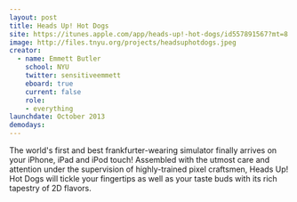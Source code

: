 ```yaml
---
layout: post
title: Heads Up! Hot Dogs
site: https://itunes.apple.com/app/heads-up!-hot-dogs/id557891567?mt=8
image: http://files.tnyu.org/projects/headsuphotdogs.jpeg
creator:
  - name: Emmett Butler
    school: NYU
    twitter: sensitiveemmett
    eboard: true
    current: false
    role:
    - everything
launchdate: October 2013
demodays:
---
```

The world's first and best frankfurter-wearing simulator finally arrives on your iPhone, iPad and iPod touch! Assembled with the utmost care and attention under the supervision of highly-trained pixel craftsmen, Heads Up! Hot Dogs will tickle your fingertips as well as your taste buds with its rich tapestry of 2D flavors.